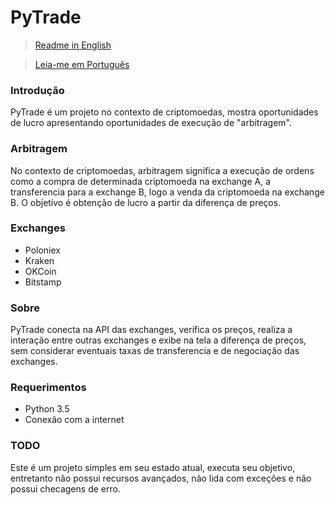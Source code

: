 # PyTrade

> [Readme in English](README.md)


> [Leia-me em Português](README_PT-BR.md)

### Introdução
PyTrade é um projeto no contexto de criptomoedas, mostra oportunidades de lucro apresentando oportunidades de execução de "arbitragem".

### Arbitragem
No contexto de criptomoedas, arbitragem significa a execução de ordens como a compra de determinada criptomoeda na exchange A, a transferencia  para a exchange B, logo a venda da criptomoeda na exchange B. O objetivo é obtenção de lucro a partir da diferença de preços.

### Exchanges
- Poloniex
- Kraken
- OKCoin
- Bitstamp

### Sobre
PyTrade conecta na API das exchanges, verifica os preços, realiza a interação entre outras exchanges e exibe na tela a diferença de preços, sem considerar eventuais taxas de transferencia e de negociação das exchanges.

### Requerimentos
- Python 3.5
- Conexão com a internet

### TODO
Este é um projeto simples em seu estado atual, executa seu objetivo, entretanto não possui recursos avançados, não lida com exceções e não possui checagens de erro.
